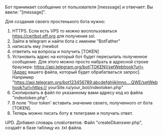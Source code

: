 Бот принимает сообщение от пользователя [messsage] и отвечает:
Вы ввели: "[message]". 

Для создания своего простенького бота нужно:
1. HTTPS. Если есть VPS то можно воспользоваться https://certbot.eff.org для получения ssl.
2. Зайти в telegram и найти бота c именем "BotFather"
3. написать ему /newbot
4. ответить на вопросы и получить [TOKEN]
5. Установить адрес на который бот будет пересылать полученное сообщение.
Для этого можно просто набрать в адресной строке браузера: 
https://api.telegram.org/bot[TOKEN]/setWebhook?url=[Адрес вашего файла, который будет обрабатваться запрос].\
Например "https://api.telegram.org/bot123456789:abcdefghijklmno....QWE/setWebhook?url=https:// yourSite.ru/your_bot/indextoken.php"
6. Скопировать в файл по указанному вами адреcу код из файла "indextoken.php".
7. В поле 'Your token' вставить значение своего, полученного от бота [TOKEN].
8. Теперь можно писать боту в телеграме и получать ответ.

UPD.
Добавил словарь слов\ответов. Файл "createDbanswer.php", создаёт в базе таблицу из .txt файла. 